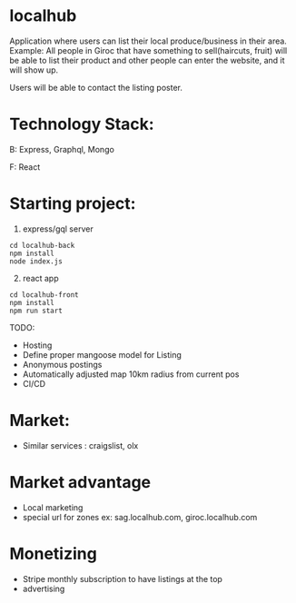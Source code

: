 # localhub 

Application where users can list their local produce/business in their area. Example: All people in Giroc that have something to sell(haircuts, fruit) will be able to list their product and other people can enter the website, and it will show up.

Users will be able to contact the listing poster.

# Technology Stack: 

B: Express, Graphql, Mongo

F: React

# Starting project:

1. express/gql server

```
cd localhub-back
npm install
node index.js
```
2. react app

```
cd localhub-front
npm install
npm run start
```

TODO:
- Hosting
- Define proper mangoose model for Listing
- Anonymous postings
- Automatically adjusted map 10km radius from current pos
- CI/CD


# Market: 

- Similar services : craigslist, olx

# Market advantage

- Local marketing
- special url for zones ex: sag.localhub.com, giroc.localhub.com

# Monetizing

- Stripe monthly subscription to have listings at the top 
- advertising

 
